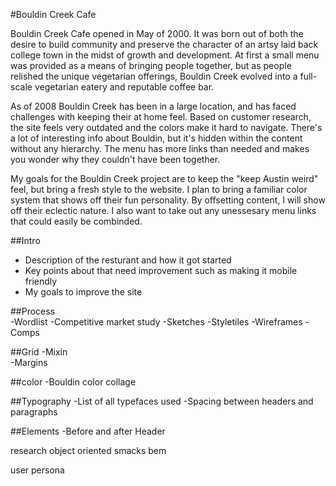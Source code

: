 #Bouldin Creek Cafe

Bouldin Creek Cafe opened in May of 2000. It was born out of both the desire
to build community and preserve the character of an artsy laid 
back college town in the midst of growth and development.
At first a small menu was provided as a means of bringing
people together, but as people relished the unique vegetarian 
offerings, Bouldin Creek evolved into a full-scale vegetarian
eatery and reputable coffee bar.

As of 2008 Bouldin Creek has been in a large location, and has faced challenges 
with keeping their at home feel. Based on customer research, the site feels very
outdated and the colors make it hard to navigate. There's a lot of interesting 
info about Bouldin, but it's hidden within the content without any hierarchy.
The menu has more links than needed and makes you wonder why they couldn't have been together.

My goals for the Bouldin Creek project are to keep the "keep Austin weird" feel, but 
bring a fresh style to the website. I plan to bring a familiar color system that shows off their fun personality. By offsetting content, I will show off their eclectic nature. I also want to take out any unessesary menu links that could easily be combinded.


##Intro
   - Description of the resturant and how it got started
   - Key points about that need improvement such as making it mobile friendly
   - My goals to improve the site 

##Process  
   -Wordlist
   -Competitive market study
   -Sketches
   -Styletiles
   -Wireframes
   -Comps

##Grid
  -Mixin  
  -Margins

##color
  -Bouldin color collage

##Typography
  -List of all typefaces used
  -Spacing between headers and paragraphs

##Elements
  -Before and after Header

  research 
  object oriented
  smacks
  bem

  user persona


